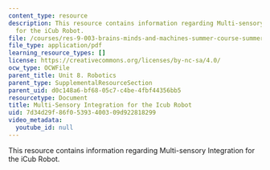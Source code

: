 ```yaml
---
content_type: resource
description: This resource contains information regarding Multi-sensory Integration
  for the iCub Robot.
file: /courses/res-9-003-brains-minds-and-machines-summer-course-summer-2015/7d34d29f86f05393400309d922818299_MITRES_9_003SUM15_Lec8-6-1.pdf
file_type: application/pdf
learning_resource_types: []
license: https://creativecommons.org/licenses/by-nc-sa/4.0/
ocw_type: OCWFile
parent_title: Unit 8. Robotics
parent_type: SupplementalResourceSection
parent_uid: d0c148a6-bf68-05c7-c4be-4fbf44356bb5
resourcetype: Document
title: Multi-Sensory Integration for the Icub Robot
uid: 7d34d29f-86f0-5393-4003-09d922818299
video_metadata:
  youtube_id: null
---
```

This resource contains information regarding Multi-sensory Integration for the iCub Robot.